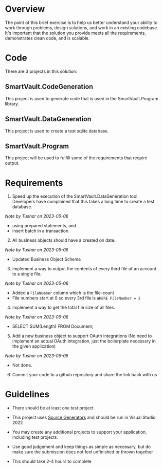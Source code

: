 # Overview

The point of this brief exercise is to help us better understand your ability to work through problems, design solutions, and work in an existing codebase. It's important that the solution you provide meets all the requirements, demonstrates clean code, and is scalable.

# Code

There are 3 projects in this solution:

## SmartVault.CodeGeneration

This project is used to generate code that is used in the SmartVault.Program library.

## SmartVault.DataGeneration

This project is used to create a test sqlite database.

## SmartVault.Program

This project will be used to fulfill some of the requirements that require output.

# Requirements

1. Speed up the execution of the SmartVault.DataGeneration tool. Developers have complained that this takes a long time to create a test database.

*Note by Tushar on 2023-05-08*
- using prepared statements, and
- insert batch in a transaction.

2. All business objects should have a created on date.

*Note by Tushar on 2023-05-08*
- Updated Business Object Schema

3. Implement a way to output the contents of every third file of an account to a single file.

*Note by Tushar on 2023-05-08*
- Added a `FileNumber` column which is the file-count
- File numbers start at 0 so every 3rd file is `WHERE FileNumber = 2`

4. Implement a way to get the total file size of all files.

*Note by Tushar on 2023-05-08*
- SELECT SUM(Length) FROM Document;

5. Add a new business object to support OAuth integrations (No need to implement an actual OAuth integration, just the boilerplate necessary in the given application)

*Note by Tushar on 2023-05-08*
- Not done.

6. Commit your code to a github repository and share the link back with us

# Guidelines

- There should be at least one test project

- This project uses [Source Generators](https://learn.microsoft.com/en-us/dotnet/csharp/roslyn-sdk/source-generators-overview) and should be run in Visual Studio 2022

- You may create any additional projects to support your application, including test projects.

- Use good judgement and keep things as simple as necessary, but do make sure the submission does not feel unfinished or thrown together

- This should take 2-4 hours to complete